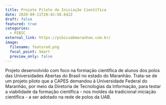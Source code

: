 ```yaml
---
title: Projeto Piloto de Iniciação Científica
date: 2020-09-11T20:42:58.642Z
draft: false
featured: true
categories:
  - PIBIC
external_link: https://pibicuabmaranhao.com.br/
image:
  filename: featured.png
  focal_point: Smart
  preview_only: false
---
```

Projeto desenvolvido com foco na formação científica de alunos dos polos das Universidades Abertas do Brasil no estado do Maranhão. Trata-se de um projeto piloto que a CAPES demandou à Universidade Federal do Maranhão, por meio da Diretoria de Tecnologias da Informação, para testar a viabilidade da formação científica  - nos moldes da tradicional iniciação científica - a ser adotado na rede de polos da UAB.
